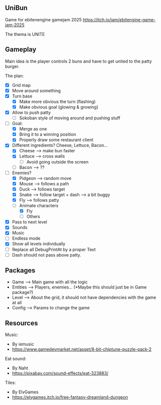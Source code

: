 ## UniBun

Game for ebitenengine gamejam 2025 https://itch.io/jam/ebitengine-game-jam-2025

The thema is UNITE

## Gameplay

Main idea is the player controls 2 buns and have to get united to the patty burger.

The plan:
- [x] Grid map
- [x] Move around something
- [x] Turn base
  - [x] Make more obvious the turn (flashing)
  - [x] Make obvious goal (glowing & growing)
- [x] Allow to push patty
  - [ ] Sokoban style of moving around and pushing stuff
- [ ] Goal: 
  - [x] Merge as one
  - [x] Bring it to a winning position
  - [x] Properly draw some restaurant client
- [x] Different ingredients? Cheese, Lettuce, Bacon...
  - [x] Cheese --> make bun faster
  - [x] Lettuce --> cross walls
    - [ ] Avoid going outside the screen 
  - [ ] Bacon --> ??
- [ ] Enemies?
  - [x] Pidgeon --> random move
  - [x] Mouse --> follows a path
  - [x] Duck --> follows target
  - [x] Snake --> follow target + dash --> a bit buggy
  - [x] Fly --> follows patty
  - [ ] Animate characters
    - [x] Fly
    - [ ] Others
- [x] Pass to next level
- [x] Sounds
- [x] Music
- [ ] Endless mode
- [X] Show all levels individually
- [ ] Replace all DebugPrintAt by a proper Text
- [ ] Dash should not pass above patty.

## Packages
- Game --> Main game with all the logic
- Entities --> Players, enemies... (*Maybe this should just be in Game package?)
- Level --> About the grid, it should not have dependencies with the game at all
- Config --> Params to change the game

## Resources
Music: 
- By iemusic 
- https://www.gamedevmarket.net/asset/8-bit-chiptune-puzzle-pack-2

Eat sound: 
- By Naht 
- https://pixabay.com/sound-effects/eat-323883/

Tiles:
- By ElvGames
- https://elvgames.itch.io/free-fantasy-dreamland-dungeon